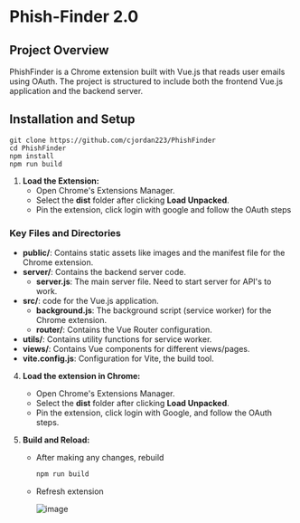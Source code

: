 # Phish-Finder 2.0

## Project Overview

PhishFinder is a Chrome extension built with Vue.js that reads user emails using OAuth. The project is structured to include both the frontend Vue.js application and the backend server.

## Installation and Setup

```
git clone https://github.com/cjordan223/PhishFinder
cd PhishFinder
npm install
npm run build
```

1. **Load the Extension:**
   - Open Chrome's Extensions Manager.
   - Select the **dist** folder after clicking **Load Unpacked**.
   - Pin the extension, click login with google and follow the OAuth steps
  

### Key Files and Directories

 - **public/**: Contains static assets like images and the manifest file for the Chrome extension.
- **server/**: Contains the backend server code. 
  - **server.js**: The main server file. Need to start server for API's to work.
 - **src/**: code for the Vue.js application.
   - **background.js**: The background script (service worker) for the Chrome extension.
   - **router/**: Contains the Vue Router configuration.
  - **utils/**: Contains utility functions for service worker.
  - **views/**: Contains Vue components for different views/pages.
 - **vite.config.js**: Configuration for Vite, the build tool.

4. **Load the extension in Chrome:**
   - Open Chrome's Extensions Manager.
   - Select the **dist** folder after clicking **Load Unpacked**.
   - Pin the extension, click login with Google, and follow the OAuth steps.



3. **Build and Reload:**
   - After making any changes, rebuild
     ```bash
     npm run build
     ```
   - Refresh extension
     
     ![image](https://github.com/user-attachments/assets/1c7db707-2240-4f38-9c76-a9e740567cca)

